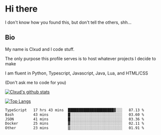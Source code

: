 

# Hi there
I don't know how you found this, but don't tell the others, shh...

## Bio
My name is Clxud and I code stuff.

The only purpose this profile serves is to host whatever projects I decide to make

I am fluent in Python, Typescript, Javascript, Java, Lua, and HTML/CSS



(Don't ask me to code for you)

[![Clxud's github stats](https://github-readme-stats.vercel.app/api?username=cloudwithax&count_private=true&theme=dark&show_icons=true)](https://github.com/anuraghazra/github-readme-stats) 

[![Top Langs](https://github-readme-stats.vercel.app/api/top-langs/?username=cloudwithax&theme=dark)](https://github.com/anuraghazra/github-readme-stats)

<!--START_SECTION:waka-->

```txt
TypeScript   17 hrs 43 mins  █████████████████████▓░░░   87.13 %
Bash         43 mins         █░░░░░░░░░░░░░░░░░░░░░░░░   03.60 %
JSON         41 mins         █░░░░░░░░░░░░░░░░░░░░░░░░   03.36 %
Docker       25 mins         ▓░░░░░░░░░░░░░░░░░░░░░░░░   02.11 %
Other        23 mins         ▒░░░░░░░░░░░░░░░░░░░░░░░░   01.91 %
```

<!--END_SECTION:waka-->








